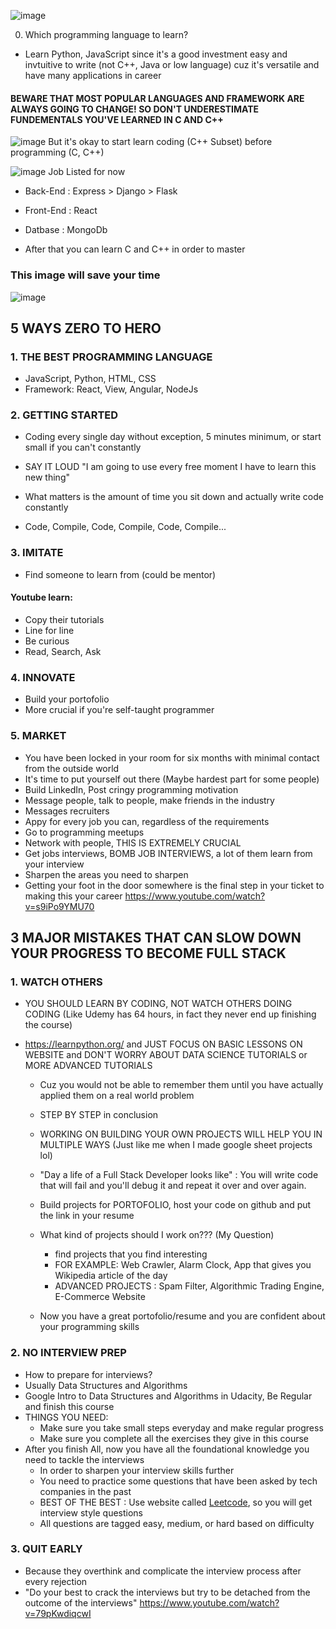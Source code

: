 ![image](https://user-images.githubusercontent.com/105960343/177035531-899a9362-8e33-451a-97c5-8fc2cf87fc0d.png)

0. Which programming language to learn?
- Learn Python, JavaScript since it's a good investment easy and invtuitive to write (not C++, Java or low language) cuz it's versatile and have many applications in career

#### BEWARE THAT MOST POPULAR LANGUAGES AND FRAMEWORK ARE ALWAYS GOING TO CHANGE! SO DON'T UNDERESTIMATE FUNDEMENTALS YOU'VE LEARNED IN C AND C++
![image](https://user-images.githubusercontent.com/105960343/177035504-d8680d9f-85e2-415f-bea8-2bd0bb39ee8d.png)
But it's okay to start learn coding (C++ Subset) before programming (C, C++)

![image](https://user-images.githubusercontent.com/105960343/177035322-36bdf2e6-3cea-4581-bf59-ca3e22bb0898.png)
Job Listed for now
-  Back-End : Express > Django > Flask
-  Front-End : React
-  Datbase : MongoDb

- After that you can learn C and C++ in order to master

### This image will save your time
![image](https://user-images.githubusercontent.com/105960343/177010576-cf18252d-5f72-4561-b044-d3e723ff4403.png)

## 5 WAYS ZERO TO HERO
### 1. THE BEST PROGRAMMING LANGUAGE
- JavaScript, Python, HTML, CSS
- Framework: React, View, Angular, NodeJs
### 2. GETTING STARTED
- Coding every single day without exception, 5 minutes minimum, or start small if you can't constantly
- SAY IT LOUD "I am going to use every free moment I have to learn this new thing"

- What matters is the amount of time you sit down and actually write code constantly 
- Code, Compile, Code, Compile, Code, Compile...
### 3. IMITATE
- Find someone to learn from (could be mentor)

#### Youtube learn:
- Copy their tutorials
- Line for line
- Be curious
- Read, Search, Ask

### 4. INNOVATE
- Build your portofolio
- More crucial if you're self-taught programmer
### 5. MARKET
  - You have been locked in your room for six months with minimal contact from the outside world
  - It's time to put yourself out there (Maybe hardest part for some people)
  - Build LinkedIn, Post cringy programming motivation
  - Message people, talk to people, make friends in the industry
  - Messages recruiters
  - Appy for every job you can, regardless of the requirements
  - Go to programming meetups
  - Network with people, THIS IS EXTREMELY CRUCIAL
  - Get jobs interviews, BOMB JOB INTERVIEWS, a lot of them learn from your interview
  - Sharpen the areas you need to sharpen
  - Getting your foot in the door somewhere is the final step in your ticket to making this your career
https://www.youtube.com/watch?v=s9iPo9YMU70

## 3 MAJOR MISTAKES THAT CAN SLOW DOWN YOUR PROGRESS TO BECOME FULL STACK
### 1. WATCH OTHERS
- YOU SHOULD LEARN BY CODING, NOT WATCH OTHERS DOING CODING (Like Udemy has 64 hours, in fact they never end up finishing the course)

- https://learnpython.org/ and JUST FOCUS ON BASIC LESSONS ON WEBSITE and DON'T WORRY ABOUT DATA SCIENCE TUTORIALS or MORE ADVANCED TUTORIALS
  - Cuz you would not be able to remember them until you have actually applied them on a real world problem
  - STEP BY STEP in conclusion
  - WORKING ON BUILDING YOUR OWN PROJECTS WILL HELP YOU IN MULTIPLE WAYS (Just like me when I made google sheet projects lol)
  - "Day a life of a Full Stack Developer looks like" : You will write code that will fail and you'll debug it and repeat it over and over again.
  - Build projects for PORTOFOLIO, host your code on github and put the link in your resume

  - What kind of projects should I work on??? (My Question)
    - find projects that you find interesting
    - FOR EXAMPLE: Web Crawler, Alarm Clock, App that gives you Wikipedia article of the day
    - ADVANCED PROJECTS : Spam Filter, Algorithmic Trading Engine, E-Commerce Website
  - Now you have a great portofolio/resume and you are confident about your programming skills
### 2. NO INTERVIEW PREP
- How to prepare for interviews?
- Usually Data Structures and Algorithms
- Google Intro to Data Structures and Algorithms in Udacity, Be Regular and finish this course
- THINGS YOU NEED:
  - Make sure you take small steps everyday and make regular progress
  - Make sure you complete all the exercises they give in this course
- After you finish All, now you have all the foundational knowledge you need to tackle the interviews
  - In order to sharpen your interview skills further
  - You need to practice some questions that have been asked by tech companies in the past
  - BEST OF THE BEST : Use website called [Leetcode](https://leetcode.com/), so you will get interview style questions
  - All questions are tagged easy, medium, or hard based on difficulty
### 3. QUIT EARLY
- Because they overthink and complicate the interview process after every rejection
- "Do your best to crack the interviews but try to be detached from the outcome of the interviews"
https://www.youtube.com/watch?v=79pKwdiqcwI

